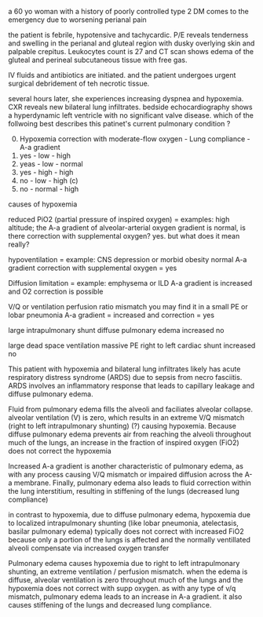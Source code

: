 a 60 yo woman with a history of poorly controlled type 2 DM comes to the emergency due to worsening perianal pain 

the patient is febrile, hypotensive and tachycardic. P/E reveals tenderness and swelling in the perianal and gluteal region with dusky overlying skin and palpable crepitus. Leukocytes count is 27 and CT scan shows edema of the gluteal and perineal subcutaneous tissue with free gas. 

IV fluids and antibiotics are initiated. and the patient undergoes urgent surgical debridement of teh necrotic tissue. 

several hours later, she experiences increasing dyspnea and hypoxemia. CXR reveals new bilateral lung infiltrates. bedside echocardiography shows a hyperdynamic left ventricle with no significant valve disease. which of the follwoing best describes this patinet's current pulmonary condition ?

0. Hypoxemia correction with moderate-flow oxygen - Lung compliance - A-a gradient 
1. yes - low - high 
2. yeas - low - normal 
3. yes - high - high 
4. no - low - high (c)
5. no - normal - high

causes of hypoxemia 

reduced PiO2 (partial pressure of inspired oxygen) = 
examples: high altitude; 
the A-a gradient of alveolar-arterial oxygen gradient is normal, 
is there correction with supplemental oxygen? yes. but what does it mean really? 

hypoventilation = example: CNS depression or morbid obesity
normal A-a gradient 
correction with supplemental oxygen = yes 

Diffusion limitation = example: emphysema or ILD 
A-a gradient is increased and O2 correction is possible 

V/Q or ventilation perfusion ratio mismatch 
you may find it in a small PE or lobar pneumonia 
A-a gradient = increased and correction = yes 

large intrapulmonary shunt 
diffuse pulmonary edema 
increased 
no 

large dead space ventilation 
massive PE 
right to left cardiac shunt 
increased 
no 

This patient with hypoxemia and bilateral lung infiltrates likely has acute respiratory distress syndrome (ARDS) due to sepsis from necro fasciitis. ARDS involves an inflammatory response that leads to capillary leakage and diffuse pulmonary edema. 

Fluid from pulmonary edema fills the alveoli and faciliates alveolar collapse. alveolar ventilation (V) is zero, which results in an extreme V/Q mismatch (right to left intrapulmonary shunting) (?) causing hypoxemia. Because diffuse pulmonary edema prevents air from reaching the alveoli throughout much of the lungs, an increase in the fraction of inspired oxygen (FiO2) does not correct the hypoxemia 

Increased A-a gradient is another characteristic of pulmonary edema, as with any process causing V/Q mismatch or impaired diffusion across the A-a membrane. Finally, pulmonary edema also leads to fluid correction within the lung interstitium, resulting in stiffening of the lungs (decreased lung compliance)

in contrast to hypoxemia, due to diffuse pulmonary edema, hypoxemia due to localized intrapulmonary shunting (like lobar pneumonia, atelectasis, basilar pulmonary edema) typically does not correct with increased FiO2 because only a portion of the lungs is affected and the normally ventillated alveoli compensate via increased oxygen transfer 



Pulmonary edema causes hypoxemia due to right to left intrapulmonary shunting, an extreme ventilation / perfusion mismatch. when the edema is diffuse, alveolar ventilation is zero throughout much of the lungs and the hypoxemia does not correct with supp oxygen. as with any type of v/q mismatch, pulmonary edema leads to an increase in A-a gradient. it also causes stiffening of the lungs and decreased lung compliance. 